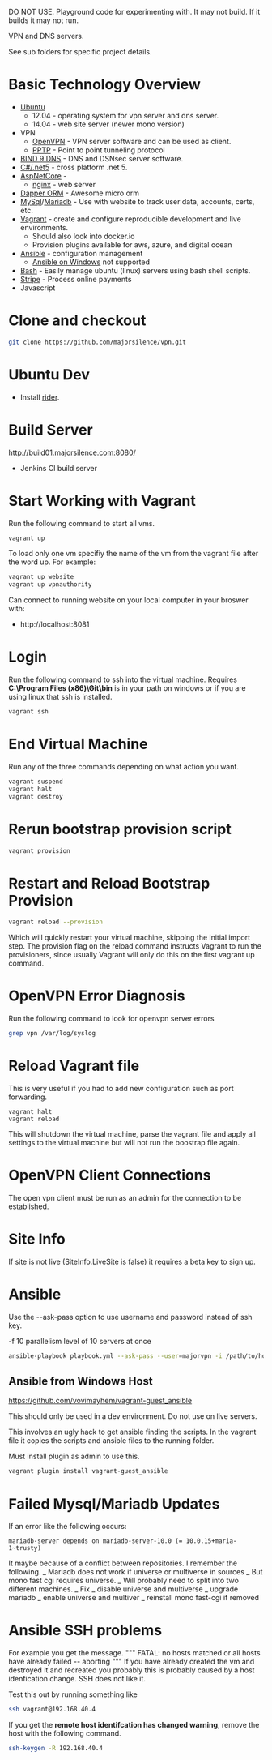 DO NOT USE. Playground code for experimenting with. It may not build. If it builds it may not run.

VPN and DNS servers.

See sub folders for specific project details.

# Basic Technology Overview

- [Ubuntu](http://www.ubuntu.com/)
  - 12.04 - operating system for vpn server and dns server.
  - 14.04 - web site server (newer mono version)
- VPN
  - [OpenVPN](https://help.ubuntu.com/12.04/serverguide/openvpn.html) - VPN server software and can be used as client.
  - [PPTP](https://help.ubuntu.com/community/PPTPServer) - Point to point tunneling protocol
- [BIND 9 DNS](https://www.isc.org/downloads/bind/) - DNS and DSNsec server software.
- [C#/.net5](http://www.mono-project.com/Main_Page) - cross platform .net 5.
- [AspNetCore](https://docs.microsoft.com/en-us/aspnet/core/?view=aspnetcore-5.0) -
  - [nginx](http://nginx.org/) - web server
- [Dapper ORM](https://github.com/StackExchange/dapper-dot-net) - Awesome micro orm
- [MySql](http://www.mysql.com)/[Mariadb](https://mariadb.org/) - Use with website to track user data, accounts, certs, etc.
- [Vagrant](http://www.vagrantup.com/) - create and configure reproducible development and live environments.
  - Should also look into docker.io
  - Provision plugins available for aws, azure, and digital ocean
- [Ansible](http://www.ansible.com) - configuration management
  - [Ansible on Windows](http://www.azavea.com/blogs/labs/2014/10/running-vagrant-with-ansible-provisioning-on-windows/) not supported
- [Bash](<http://en.wikipedia.org/wiki/Bash_(Unix_shell)>) - Easily manage ubuntu (linux) servers using bash shell scripts.
- [Stripe](https://stripe.com) - Process online payments
- Javascript

# Clone and checkout

```bash
git clone https://github.com/majorsilence/vpn.git
```

# Ubuntu Dev

- Install [rider](https://www.jetbrains.com/rider/).

# Build Server

http://build01.majorsilence.com:8080/

- Jenkins CI build server

# Start Working with Vagrant

Run the following command to start all vms.

```bash
vagrant up
```

To load only one vm specifiy the name of the vm from the vagrant file after the word up. For example:

```bash
vagrant up website
vagrant up vpnauthority
```

Can connect to running website on your local computer in your broswer with:

- http://localhost:8081

# Login

Run the following command to ssh into the virtual machine. Requires **C:\Program Files (x86)\Git\bin**
is in your path on windows or if you are using linux that ssh is installed.

```bash
vagrant ssh
```

# End Virtual Machine

Run any of the three commands depending on what action you want.

```bash
vagrant suspend
vagrant halt
vagrant destroy
```

# Rerun bootstrap provision script

```bash
vagrant provision
```

# Restart and Reload Bootstrap Provision

```bash
vagrant reload --provision
```

Which will quickly restart your virtual machine, skipping the initial import step. The provision flag on the reload command instructs Vagrant to run the provisioners, since usually Vagrant will only do this on the first vagrant up command.

# OpenVPN Error Diagnosis

Run the following command to look for openvpn server errors

```bash
grep vpn /var/log/syslog
```

# Reload Vagrant file

This is very useful if you had to add new configuration such as port forwarding.

```
vagrant halt
vagrant reload
```

This will shutdown the virtual machine, parse the vagrant file and apply all settings to the virtual machine but will not run
the boostrap file again.

# OpenVPN Client Connections

The open vpn client must be run as an admin for the connection to be established.

# Site Info

If site is not live (SiteInfo.LiveSite is false) it requires a beta key to sign up.

# Ansible

Use the --ask-pass option to use username and password instead of ssh key.

-f 10 parallelism level of 10 servers at once

```bash
ansible-playbook playbook.yml --ask-pass --user=majorvpn -i /path/to/hosts/file
```

## Ansible from Windows Host

https://github.com/vovimayhem/vagrant-guest_ansible

This should only be used in a dev environment. Do not use on live servers.

This involves an ugly hack to get ansible finding the scripts. In the vagrant file it copies the scripts and ansible
files to the running folder.

Must install plugin as admin to use this.

```powershell
vagrant plugin install vagrant-guest_ansible
```

# Failed Mysql/Mariadb Updates

If an error like the following occurs:

```
mariadb-server depends on mariadb-server-10.0 (= 10.0.15+maria-1~trusty)
```

It maybe because of a conflict between repositories. I remember the following.
_ Mariadb does not work if universe or multiverse in sources
_ But mono fast cgi requires universe.
_ Will probably need to split into two different machines.
_ Fix
_ disable universe and multiverse
_ upgrade mariadb
_ enable universe and multiver
_ reinstall mono fast-cgi if removed

# Ansible SSH problems

For example you get the message.
"""
FATAL: no hosts matched or all hosts have already failed -- aborting
"""
If you have already created the vm and destroyed it and recreated you probably this is probably caused by a host idenfication change.
SSH does not like it.

Test this out by running something like

```bash
ssh vagrant@192.168.40.4
```

If you get the **remote host identifcation has changed warning**, remove the host with the following command.

```bash
ssh-keygen -R 192.168.40.4
```
